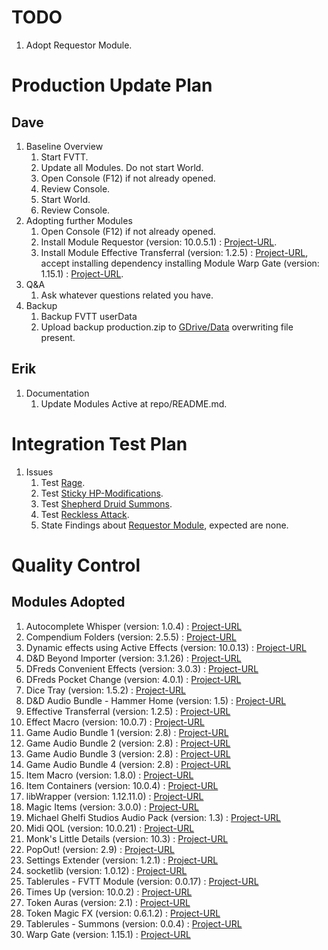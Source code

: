 # TODO

1. Adopt Requestor Module.


# Production Update Plan

## Dave

1. Baseline Overview
    1. Start FVTT.
    1. Update all Modules. Do not start World.
    1. Open Console (F12) if not already opened.
    1. Review Console.
    1. Start World.
    1. Review Console.
1. Adopting further Modules
    1. Open Console (F12) if not already opened.
    1. Install Module Requestor (version: 10.0.5.1) : [Project-URL](https://github.com/krbz999/requestor).
    1. Install Module Effective Transferral (version: 1.2.5) : [Project-URL](https://github.com/GamerFlix/effective-transferral), accept installing dependency installing Module Warp Gate (version: 1.15.1) : [Project-URL](https://github.com/trioderegion/warpgate).
1. Q&A
    1. Ask whatever questions related you have.
1. Backup
    1. Backup FVTT userData
    1. Upload backup production.zip to [GDrive/Data](https://drive.google.com/drive/folders/1szWymjv2zGnJxN9BSn655PwWNCy7PtGq?usp=share_link) overwriting file present.

## Erik

1. Documentation
    1. Update Modules Active at repo/README.md.


# Integration Test Plan

1. Issues
    1. Test [Rage](https://github.com/itteerde/fvttconfig/issues/7).
    1. Test [Sticky HP-Modifications](https://github.com/itteerde/fvttconfig/issues/21).
    1. Test [Shepherd Druid Summons](https://github.com/itteerde/fvttconfig/issues/26).
    1. Test [Reckless Attack](https://github.com/itteerde/fvttconfig/issues/33).
    1. State Findings about [Requestor Module](https://github.com/itteerde/fvttconfig/issues/42), expected are none.


# Quality Control

## Modules Adopted

1. Autocomplete Whisper (version: 1.0.4) : [Project-URL](https://github.com/orcnog/autocomplete-whisper/)
1. Compendium Folders (version: 2.5.5) : [Project-URL](https://github.com/earlSt1/vtt-compendium-folders)
1. Dynamic effects using Active Effects (version: 10.0.13) : [Project-URL](https://gitlab.com/tposney/dae)
1. D&D Beyond Importer (version: 3.1.26) : [Project-URL](https://github.com/mrprimate/ddb-importer)
1. DFreds Convenient Effects (version: 3.0.3) : [Project-URL](https://github.com/DFreds/dfreds-convenient-effects)
1. DFreds Pocket Change (version: 4.0.1) : [Project-URL](https://github.com/DFreds/dfreds-pocket-change)
1. Dice Tray (version: 1.5.2) : [Project-URL](https://gitlab.com/asacolips-projects/foundry-mods/foundry-vtt-dice-calculator)
1. D&D Audio Bundle - Hammer Home (version: 1.5) : [Project-URL](https://github.com/datdamnzotz/FoundryVTT-DnD-Audio-Bundle-Hammer-Home)
1. Effective Transferral (version: 1.2.5) : [Project-URL](https://github.com/GamerFlix/effective-transferral)
1. Effect Macro (version: 10.0.7) : [Project-URL](https://github.com/krbz999/effectmacro)
1. Game Audio Bundle 1 (version: 2.8) : [Project-URL](https://github.com/datdamnzotz/FoundryVTT-Game-Audio-Bundle-1)
1. Game Audio Bundle 2 (version: 2.8) : [Project-URL](https://github.com/datdamnzotz/FoundryVTT-Game-Audio-Bundle-2)
1. Game Audio Bundle 3 (version: 2.8) : [Project-URL](https://github.com/datdamnzotz/FoundryVTT-Game-Audio-Bundle-3)
1. Game Audio Bundle 4 (version: 2.8) : [Project-URL](https://github.com/datdamnzotz/FoundryVTT-Game-Audio-Bundle-4)
1. Item Macro (version: 1.8.0) : [Project-URL](https://github.com/Kekilla0/Item-Macro)
1. Item Containers (version: 10.0.4) : [Project-URL](https://gitlab.com/tposney/itemcollection/tree/master)
1. libWrapper (version: 1.12.11.0) : [Project-URL](https://github.com/ruipin/fvtt-lib-wrapper)
1. Magic Items (version: 3.0.0) : [Project-URL](https://gitlab.com/riccisi/foundryvtt-magic-items)
1. Michael Ghelfi Studios Audio Pack (version: 1.3) : [Project-URL](https://michaelghelfi.com/)
1. Midi QOL (version: 10.0.21) : [Project-URL](https://gitlab.com/tposney/midi-qol)
1. Monk's Little Details (version: 10.3) : [Project-URL](https://github.com/ironmonk88/monks-little-details)
1. PopOut! (version: 2.9) : [Project-URL](https://github.com/League-of-Foundry-Developers/fvtt-module-popout)
1. Settings Extender (version: 1.2.1) : [Project-URL](https://gitlab.com/foundry-azzurite/settings-extender)
1. socketlib (version: 1.0.12) : [Project-URL](https://github.com/manuelVo/foundryvtt-socketlib)
1. Tablerules - FVTT Module (version: 0.0.17) : [Project-URL](https://github.com/itteerde/fvttconfig/)
1. Times Up (version: 10.0.2) : [Project-URL](https://gitlab.com/tposney/times-up)
1. Token Auras (version: 2.1) : [Project-URL](https://bitbucket.org/Fyorl/token-auras)
1. Token Magic FX (version: 0.6.1.2) : [Project-URL](https://github.com/Feu-Secret/Tokenmagic)
1. Tablerules - Summons (version: 0.0.4) : [Project-URL](https://github.com/itteerde/fvttconfig/)
1. Warp Gate (version: 1.15.1) : [Project-URL](https://github.com/trioderegion/warpgate)